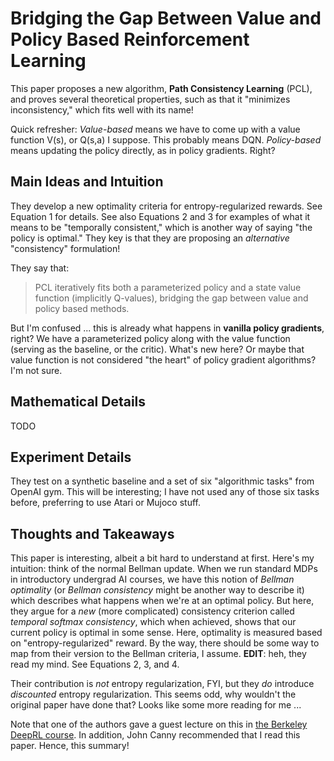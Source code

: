 # Bridging the Gap Between Value and Policy Based Reinforcement Learning

This paper proposes a new algorithm, **Path Consistency Learning** (PCL), and
proves several theoretical properties, such as that it "minimizes
inconsistency," which fits well with its name!

Quick refresher: *Value-based* means we have to come up with a value function
V(s), or Q(s,a) I suppose. This probably means DQN. *Policy-based* means
updating the policy directly, as in policy gradients. Right?


## Main Ideas and Intuition

They develop a new optimality criteria for entropy-regularized rewards. See
Equation 1 for details. See also Equations 2 and 3 for examples of what it means
to be "temporally consistent," which is another way of saying "the policy is
optimal." They key is that they are proposing an *alternative* "consistency"
formulation!

They say that:

> PCL iteratively fits both a parameterized policy and a state value function
> (implicitly Q-values), bridging the gap between value and policy based
> methods.

But I'm confused ... this is already what happens in **vanilla policy
gradients**, right? We have a parameterized policy along with the value function
(serving as the baseline, or the critic). What's new here? Or maybe that value
function is not considered "the heart" of policy gradient algorithms? I'm not
sure.


## Mathematical Details

TODO


## Experiment Details

They test on a synthetic baseline and a set of six "algorithmic tasks" from
OpenAI gym. This will be interesting; I have not used any of those six tasks
before, preferring to use Atari or Mujoco stuff.


## Thoughts and Takeaways

This paper is interesting, albeit a bit hard to understand at first. Here's my
intuition: think of the normal Bellman update. When we run standard MDPs in
introductory undergrad AI courses, we have this notion of *Bellman optimality*
(or *Bellman consistency* might be another way to describe it) which describes
what happens when we're at an optimal policy. But here, they argue for a *new*
(more complicated) consistency criterion called *temporal softmax consistency*,
which when achieved, shows that our current policy is optimal in some sense.
Here, optimality is measured based on "entropy-regularized" reward. By the way,
there should be some way to map from their version to the Bellman criteria, I
assume. **EDIT**: heh, they read my mind. See Equations 2, 3, and 4.

Their contribution is *not* entropy regularization, FYI, but they *do*
introduce *discounted* entropy regularization. This seems odd, why wouldn't the
original paper have done that? Looks like some more reading for me ...

Note that one of the authors gave a guest lecture on this in [the Berkeley
DeepRL course][1]. In addition, John Canny recommended that I read this paper.
Hence, this summary!

[1]:http://rll.berkeley.edu/deeprlcourse/

